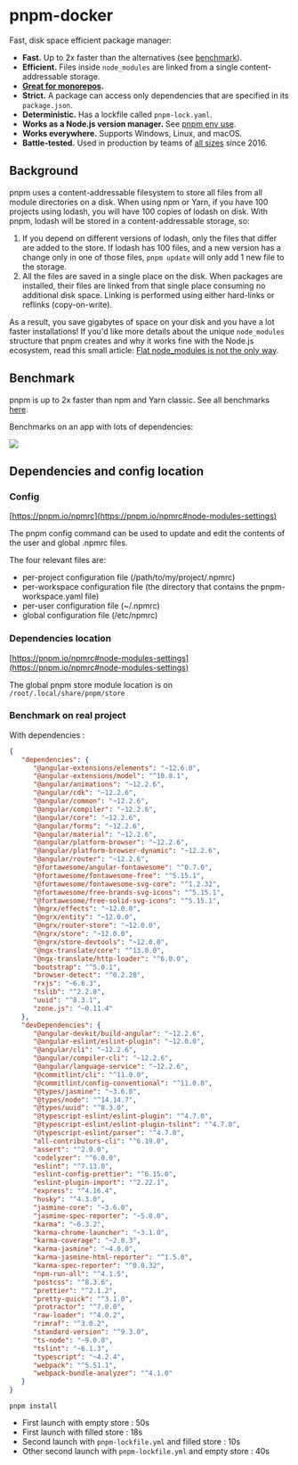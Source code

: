 # pnpm-docker

Fast, disk space efficient package manager:

* **Fast.** Up to 2x faster than the alternatives (see [benchmark](#benchmark)).
* **Efficient.** Files inside `node_modules` are linked from a single content-addressable storage.
* **[Great for monorepos](https://pnpm.io/workspaces).**
* **Strict.** A package can access only dependencies that are specified in its `package.json`.
* **Deterministic.** Has a lockfile called `pnpm-lock.yaml`.
* **Works as a Node.js version manager.** See [pnpm env use](https://pnpm.io/cli/env).
* **Works everywhere.** Supports Windows, Linux, and macOS.
* **Battle-tested.** Used in production by teams of [all sizes](https://pnpm.io/users) since 2016.

## Background

pnpm uses a content-addressable filesystem to store all files from all module directories on a disk.
When using npm or Yarn, if you have 100 projects using lodash, you will have 100 copies of lodash on disk.
With pnpm, lodash will be stored in a content-addressable storage, so:

1. If you depend on different versions of lodash, only the files that differ are added to the store.
   If lodash has 100 files, and a new version has a change only in one of those files,
   `pnpm update` will only add 1 new file to the storage.
1. All the files are saved in a single place on the disk. When packages are installed, their files are linked
   from that single place consuming no additional disk space. Linking is performed using either hard-links or reflinks (copy-on-write).

As a result, you save gigabytes of space on your disk and you have a lot faster installations!
If you'd like more details about the unique `node_modules` structure that pnpm creates and
why it works fine with the Node.js ecosystem, read this small article: [Flat node_modules is not the only way](https://pnpm.io/blog/2020/05/27/flat-node-modules-is-not-the-only-way).

## Benchmark

pnpm is up to 2x faster than npm and Yarn classic. See all benchmarks [here](https://r.pnpm.io/benchmarks).

Benchmarks on an app with lots of dependencies:

![](https://pnpm.io/img/benchmarks/alotta-files.svg)

## Dependencies and config location

### Config 

[https://pnpm.io/npmrc](https://pnpm.io/npmrc#node-modules-settings)

The pnpm config command can be used to update and edit the contents of the user and global .npmrc files.

The four relevant files are:

- per-project configuration file (/path/to/my/project/.npmrc)
- per-workspace configuration file (the directory that contains the pnpm-workspace.yaml file)
- per-user configuration file (~/.npmrc)
- global configuration file (/etc/npmrc)

### Dependencies location 

[https://pnpm.io/npmrc#node-modules-settings](https://pnpm.io/npmrc#node-modules-settings)

The global pnpm store module location is on `/root/.local/share/pnpm/store`

### Benchmark on real project

With dependencies :

```json
{
   "dependencies": {
      "@angular-extensions/elements": "~12.6.0",
      "@angular-extensions/model": "^10.0.1",
      "@angular/animations": "~12.2.6",
      "@angular/cdk": "~12.2.6",
      "@angular/common": "~12.2.6",
      "@angular/compiler": "~12.2.6",
      "@angular/core": "~12.2.6",
      "@angular/forms": "~12.2.6",
      "@angular/material": "~12.2.6",
      "@angular/platform-browser": "~12.2.6",
      "@angular/platform-browser-dynamic": "~12.2.6",
      "@angular/router": "~12.2.6",
      "@fortawesome/angular-fontawesome": "^0.7.0",
      "@fortawesome/fontawesome-free": "^5.15.1",
      "@fortawesome/fontawesome-svg-core": "^1.2.32",
      "@fortawesome/free-brands-svg-icons": "^5.15.1",
      "@fortawesome/free-solid-svg-icons": "^5.15.1",
      "@ngrx/effects": "~12.0.0",
      "@ngrx/entity": "~12.0.0",
      "@ngrx/router-store": "~12.0.0",
      "@ngrx/store": "~12.0.0",
      "@ngrx/store-devtools": "~12.0.0",
      "@ngx-translate/core": "^13.0.0",
      "@ngx-translate/http-loader": "^6.0.0",
      "bootstrap": "^5.0.1",
      "browser-detect": "^0.2.28",
      "rxjs": "~6.6.3",
      "tslib": "^2.2.0",
      "uuid": "^8.3.1",
      "zone.js": "~0.11.4"
   },
   "devDependencies": {
      "@angular-devkit/build-angular": "~12.2.6",
      "@angular-eslint/eslint-plugin": "~12.0.0",
      "@angular/cli": "~12.2.6",
      "@angular/compiler-cli": "~12.2.6",
      "@angular/language-service": "~12.2.6",
      "@commitlint/cli": "^11.0.0",
      "@commitlint/config-conventional": "^11.0.0",
      "@types/jasmine": "~3.6.0",
      "@types/node": "^14.14.7",
      "@types/uuid": "^8.3.0",
      "@typescript-eslint/eslint-plugin": "^4.7.0",
      "@typescript-eslint/eslint-plugin-tslint": "^4.7.0",
      "@typescript-eslint/parser": "^4.7.0",
      "all-contributors-cli": "^6.19.0",
      "assert": "^2.0.0",
      "codelyzer": "^6.0.0",
      "eslint": "^7.13.0",
      "eslint-config-prettier": "^6.15.0",
      "eslint-plugin-import": "^2.22.1",
      "express": "^4.16.4",
      "husky": "^4.3.0",
      "jasmine-core": "~3.6.0",
      "jasmine-spec-reporter": "~5.0.0",
      "karma": "~6.3.2",
      "karma-chrome-launcher": "~3.1.0",
      "karma-coverage": "~2.0.3",
      "karma-jasmine": "~4.0.0",
      "karma-jasmine-html-reporter": "^1.5.0",
      "karma-spec-reporter": "^0.0.32",
      "npm-run-all": "^4.1.5",
      "postcss": "^8.3.6",
      "prettier": "^2.1.2",
      "pretty-quick": "^3.1.0",
      "protractor": "^7.0.0",
      "raw-loader": "^4.0.2",
      "rimraf": "^3.0.2",
      "standard-version": "^9.3.0",
      "ts-node": "~9.0.0",
      "tslint": "~6.1.3",
      "typescript": "~4.2.4",
      "webpack": "^5.51.1",
      "webpack-bundle-analyzer": "^4.1.0"
   }
}
```

`pnpm install`

- First launch with empty store : 50s
- First launch with filled store : 18s
- Second launch with `pnpm-lockfile.yml` and filled store : 10s
- Other second launch with `pnpm-lockfile.yml` and empty store : 40s
